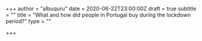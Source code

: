 +++
author = "albuquru"
date = 2020-06-22T23:00:00Z
draft = true
subtitle = ""
title = "What and how did people in Portugal buy during the lockdown period?"
type = ""

+++
